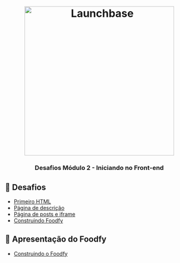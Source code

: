<h1 align="center">
    <img alt="Launchbase" src="https://storage.googleapis.com/golden-wind/bootcamp-launchbase/logo.png" width="400px" />
</h1>

<h3 align="center">
  Desafios Módulo 2 - Iniciando no Front-end
</h3>

## :rocket: Desafios

- [Primeiro HTML](https://github.com/rocketseat-education/bootcamp-launchbase-desafios-02/blob/master/desafios/02-1-primeiro-html.md)
- [Página de descrição](https://github.com/rocketseat-education/bootcamp-launchbase-desafios-02/blob/master/desafios/02-2-pagina-descricao.md)
- [Página de posts e iframe](https://github.com/rocketseat-education/bootcamp-launchbase-desafios-02/blob/master/desafios/02-3-pagina-cursos-e-iframe.md)
- [Construindo Foodfy](https://github.com/rocketseat-education/bootcamp-launchbase-desafios-02/blob/master/desafios/02-foodfy.md)


## :movie_camera: Apresentação do Foodfy

- [Construindo o Foodfy](https://youtu.be/ERFJbY0j_fE)